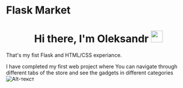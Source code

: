 # Flask Market
<h1 align="center">Hi there, I'm Oleksandr <img src="https://github.com/blackcater/blackcater/raw/main/images/Hi.gif" height="32"/></h1>
That's my fist Flask and HTML/CSS experiance.

I have completed my first web project where You can navigate through different tabs of the store and see the gadgets in different categories
![Alt-текст](https://avatars1.githubusercontent.com/u/5384215?v=3&s=460 "Орк")


